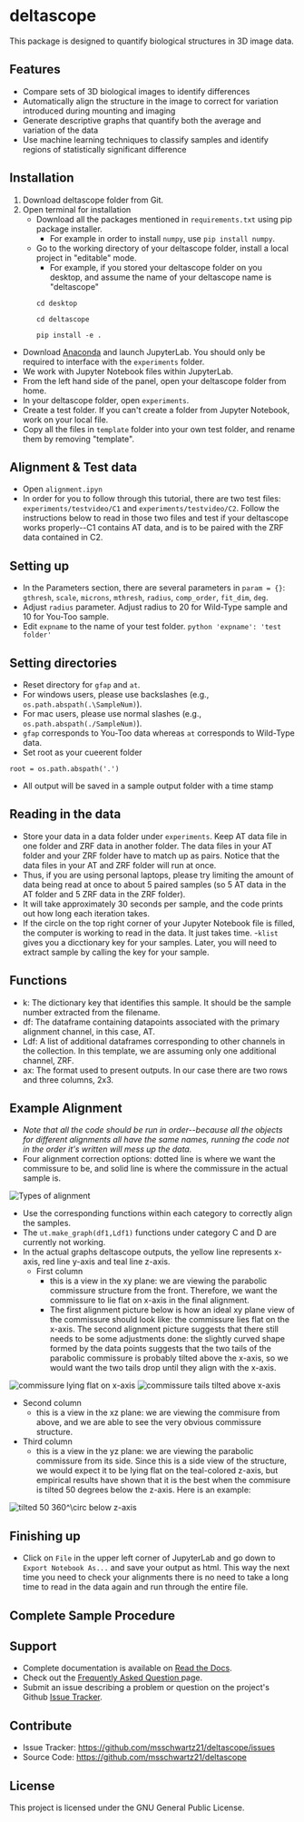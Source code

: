 deltascope
===========

This package is designed to quantify biological structures in 3D image data.

Features
------

- Compare sets of 3D biological images to identify differences
- Automatically align the structure in the image to correct for variation introduced during mounting and imaging
- Generate descriptive graphs that quantify both the average and variation of the data
- Use machine learning techniques to classify samples and identify regions of statistically significant difference

Installation
------

1. Download deltascope folder from Git.
2. Open terminal for installation
	- Download all the packages mentioned in `requirements.txt` using pip package installer. 
		- For example in order to install `numpy`, use `pip install numpy`.
	- Go to the working directory of your deltascope folder, install a local project in "editable" mode.
		- For example, if you stored your deltascope folder on you desktop, and assume the name of your deltascope name is "deltascope"
		```
		cd desktop
		```
		```
		cd deltascope
		```
		```
		pip install -e .
		```
  - Download [Anaconda](https://www.anaconda.com/what-is-anaconda/) and launch JupyterLab. You should only be required to interface with the `experiments` folder.
  - We work with Jupyter Notebook files within JupyterLab.
  - From the left hand side of the panel, open your deltascope folder from home.
  - In your deltascope folder, open `experiments`.
  - Create a test folder. If you can't create a folder from Jupyter Notebook, work on your local file. 
  - Copy all the files in `template` folder into your own test folder, and rename them by removing "template".

Alignment & Test data
------
- Open `alignment.ipyn`
- In order for you to follow through this tutorial, there are two test files: `experiments/testvideo/C1` and `experiments/testvideo/C2`. Follow the instructions below to read in those two files and test if your deltascope works properly--C1 contains AT data, and is to be paired with the ZRF data contained in C2.

Setting up
------
- In the Parameters section, there are several parameters in `param = {}`: `gthresh`, `scale`, `microns`, `mthresh`, `radius`, `comp_order`, `fit_dim`, `deg`. 
- Adjust `radius` parameter. Adjust radius to 20 for Wild-Type sample and 10 for You-Too sample.
- Edit `expname` to the name of your test folder.
      ```python
      'expname': 'test folder'
      ```

Setting directories
------
- Reset directory for `gfap` and `at`.
- For windows users, please use backslashes (e.g., `os.path.abspath(.\SampleNum)`).
- For mac users, please use normal slashes (e.g., `os.path.abspath(./SampleNum)`).
- `gfap` corresponds to You-Too data whereas `at` corresponds to Wild-Type data.
- Set root as your cueerent folder
```
root = os.path.abspath('.')
```
- All output will be saved in a sample output folder with a time stamp

Reading in the data
------
- Store your data in a data folder under `experiments`. Keep AT data file in one folder and ZRF data in another folder. The data files in your AT folder and your ZRF folder have to match up as pairs. Notice that the data files in your AT and ZRF folder will run at once. 
- Thus, if you are using personal laptops, please try limiting the amount of data being read at once to about 5 paired samples (so 5 AT data in the AT folder and 5 ZRF data in the ZRF folder).
- It will take approximately 30 seconds per sample, and the code prints out how long each iteration takes.
- If the circle on the top right corner of your Jupyter Notebook file is filled, the computer is working to read in the data. It just takes time.
-`klist` gives you a dicctionary key for your samples. Later, you will need to extract sample by calling the key for your sample.

Functions
----------

- k: The dictionary key that identifies this sample. It should be the sample number extracted from the filename.
- df: The dataframe containing datapoints associated with the primary alignment channel, in this case, AT.
- Ldf: A list of additional dataframes corresponding to other channels in the collection. In this template, we are assuming only one additional channel, ZRF.
- ax: The format used to present outputs. In our case there are two rows and three columns, 2x3.

Example Alignment
------

- *Note that all the code should be run in order--because all the objects for different alignments all have the same names, running the code not in the order it's written will mess up the data.*
- Four alignment correction options: dotted line is where we want the commissure to be, and solid line is where the commissure in the actual sample is.

![Types of alignment](/experiments/alignments.png)

- Use the corresponding functions within each category to correctly align the samples.
- The `ut.make_graph(df1,Ldf1)` functions under category C and D are currently not working.
- In the actual graphs deltascope outputs, the yellow line represents x-axis, red line y-axis and teal line z-axis.
  - First column
    - this is a view in the xy plane: we are viewing the parabolic commissure structure from the front. Therefore, we want the commissure to lie flat on x-axis in the final alignment.
    - The first alignment picture below is how an ideal xy plane view of the commissure should look like: the commissure lies flat on the x-axis. The second alignment picture suggests that there still needs to be some adjustments done: the slightly curved shape formed by the data points suggests that the two tails of the parabolic commissure is probably tilted above the x-axis, so we would want the two tails drop until they align with the x-axis.
    
    
![commissure lying flat on x-axis](experiments/testvideo/1_flat.png|width=100)
![commissure tails tilted above x-axis](experiments/testvideo/1_tilted.png)
  - Second column
    - this is a view in the xz plane: we are viewing the commisure from above, and we are able to see the very obvious commissure structure.
  - Third column
    - this is a view in the yz plane: we are viewing the parabolic commissure from its side. Since this is a side view of the structure, we would expect it to be lying flat on the teal-colored z-axis, but empirical results have shown that it is the best when the commisure is tilted 50 degrees below the z-axis. Here is an example:
    
![tilted 50 360$^\circ$ below z-axis](experiments/testvideo/3_tilted.png)

Finishing up
-------------

- Click on `File` in the upper left corner of JupyterLab and go down to `Export Notebook As...` and save your output as html. This way the next time you need to check your alignments there is no need to take a long time to read in the data again and run through the entire file.

Complete Sample Procedure
--------------------------

Support
------

- Complete documentation is available on [Read the Docs](http://deltascope.readthedocs.io/en/latest/).
- Check out the [Frequently Asked Question <faq>]() page.
- Submit an issue describing a problem or question on the project's Github [Issue Tracker](http://github.com/msschwartz21/deltascope/issues).

Contribute
------

- Issue Tracker: https://github.com/msschwartz21/deltascope/issues
- Source Code: https://github.com/msschwartz21/deltascope

License
------

This project is licensed under the GNU General Public License.

